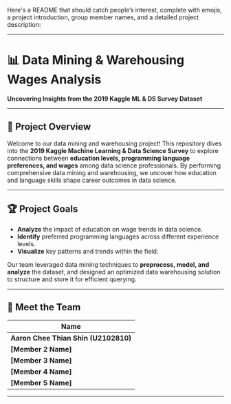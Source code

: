 Here's a README that should catch people’s interest, complete with emojis, a project introduction, group member names, and a detailed project description:

---

# 📊 Data Mining & Warehousing Wages Analysis
**Uncovering Insights from the 2019 Kaggle ML & DS Survey Dataset**

---

## 🚀 Project Overview

Welcome to our data mining and warehousing project! This repository dives into the **2019 Kaggle Machine Learning & Data Science Survey** to explore connections between **education levels, programming language preferences, and wages** among data science professionals. By performing comprehensive data mining and warehousing, we uncover how education and language skills shape career outcomes in data science.

---

## 🏆 Project Goals
- **Analyze** the impact of education on wage trends in data science.
- **Identify** preferred programming languages across different experience levels.
- **Visualize** key patterns and trends within the field.

Our team leveraged data mining techniques to **preprocess, model, and analyze** the dataset, and designed an optimized data warehousing solution to structure and store it for efficient querying.

---

## 👥 Meet the Team
| Name |
|------|
| **Aaron Chee Thian Shin (U2102810)** |
| **[Member 2 Name]** | 
| **[Member 3 Name]** | 
| **[Member 4 Name]** |
| **[Member 5 Name]** |

---

<!-- ## 📂 Project Structure

- **Dataset Selection & Preprocessing** 🗃️  
  Ensured data relevance, handled missing values, and applied feature engineering techniques.
  
- **Exploratory Data Analysis (EDA)** 📊  
  Uncovered meaningful trends through visualizations like histograms and scatter plots, providing insights on the influence of education and language preference on wages.
  
- **Modeling** 🤖  
  Applied predictive models to analyze wage factors, focusing on how programming skills and educational background influence income.
  
- **Data Warehousing** 🏛️  
  Organized the cleaned data for efficient querying and storage, supporting further analysis.

---

## 📈 Key Findings

- **Higher Education Correlates with Higher Wages**: Advanced degrees show a positive relationship with wage increases in data science roles.
- **Python Dominates**: Python remains the most preferred language, with notable wage differences observed between Python and other languages.
- **Top Wage Earners**: Certain roles, particularly in specialized fields, consistently show higher wage brackets, often aligning with advanced education.

---

## 🔧 Getting Started

1. **Clone the Repository**: `git clone https://github.com/yourusername/data-mining-warehousing-wages-analysis.git`
2. **Install Dependencies**: Follow instructions in `requirements.txt`
3. **Run the Notebooks**: Explore each phase of the project in our organized Jupyter notebooks.

---

## 📌 Technologies Used
- **Python** 🐍 for analysis and modeling
- **Pandas, NumPy** for data processing
- **Matplotlib, Seaborn** for visualization
- **SQL** for data warehousing tasks

---

## 📝 Conclusion

This project offers insights into how **education, skills, and wage expectations** intertwine in the data science field. By optimizing data handling and leveraging visualization, we aim to empower data science professionals and aspiring individuals to make informed career decisions.

Happy analyzing! 🎉

--- 

Feel free to adjust team members’ names and the repository link, and add more details to personalize it! -->